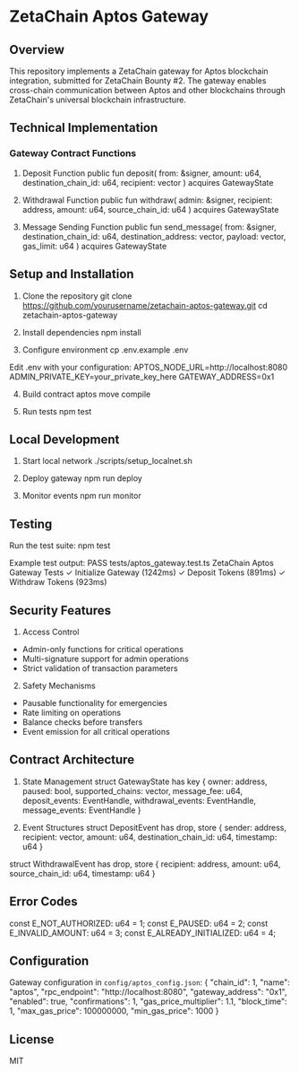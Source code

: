 # ZetaChain Aptos Gateway

## Overview
This repository implements a ZetaChain gateway for Aptos blockchain integration, submitted for ZetaChain Bounty #2. The gateway enables cross-chain communication between Aptos and other blockchains through ZetaChain's universal blockchain infrastructure.

## Technical Implementation

### Gateway Contract Functions

1. Deposit Function
public fun deposit<CoinType>(
from: &signer,
amount: u64,
destination_chain_id: u64,
recipient: vector<u8>
) acquires GatewayState


2. Withdrawal Function
public fun withdraw<CoinType>(
admin: &signer,
recipient: address,
amount: u64,
source_chain_id: u64
) acquires GatewayState


3. Message Sending Function
public fun send_message(
from: &signer,
destination_chain_id: u64,
destination_address: vector<u8>,
payload: vector<u8>,
gas_limit: u64
) acquires GatewayState


## Setup and Installation

1. Clone the repository
git clone https://github.com/yourusername/zetachain-aptos-gateway.git
cd zetachain-aptos-gateway


2. Install dependencies
npm install



3. Configure environment
cp .env.example .env

Edit .env with your configuration:
APTOS_NODE_URL=http://localhost:8080
ADMIN_PRIVATE_KEY=your_private_key_here
GATEWAY_ADDRESS=0x1


4. Build contract
aptos move compile


5. Run tests
npm test


## Local Development

1. Start local network
./scripts/setup_localnet.sh


2. Deploy gateway
npm run deploy

3. Monitor events
npm run monitor

## Testing

Run the test suite:
npm test


Example test output:
PASS tests/aptos_gateway.test.ts
ZetaChain Aptos Gateway Tests
✓ Initialize Gateway (1242ms)
✓ Deposit Tokens (891ms)
✓ Withdraw Tokens (923ms)

## Security Features

1. Access Control
- Admin-only functions for critical operations
- Multi-signature support for admin operations
- Strict validation of transaction parameters

2. Safety Mechanisms
- Pausable functionality for emergencies
- Rate limiting on operations
- Balance checks before transfers
- Event emission for all critical operations

## Contract Architecture

1. State Management
struct GatewayState has key {
owner: address,
paused: bool,
supported_chains: vector<u64>,
message_fee: u64,
deposit_events: EventHandle<DepositEvent>,
withdrawal_events: EventHandle<WithdrawalEvent>,
message_events: EventHandle<CrossChainMessage>
}


2. Event Structures
struct DepositEvent has drop, store {
sender: address,
recipient: vector<u8>,
amount: u64,
destination_chain_id: u64,
timestamp: u64
}

struct WithdrawalEvent has drop, store {
recipient: address,
amount: u64,
source_chain_id: u64,
timestamp: u64
}


## Error Codes

const E_NOT_AUTHORIZED: u64 = 1;
const E_PAUSED: u64 = 2;
const E_INVALID_AMOUNT: u64 = 3;
const E_ALREADY_INITIALIZED: u64 = 4;


## Configuration

Gateway configuration in `config/aptos_config.json`:
{
"chain_id": 1,
"name": "aptos",
"rpc_endpoint": "http://localhost:8080",
"gateway_address": "0x1",
"enabled": true,
"confirmations": 1,
"gas_price_multiplier": 1.1,
"block_time": 1,
"max_gas_price": 100000000,
"min_gas_price": 1000
}


## License
MIT
